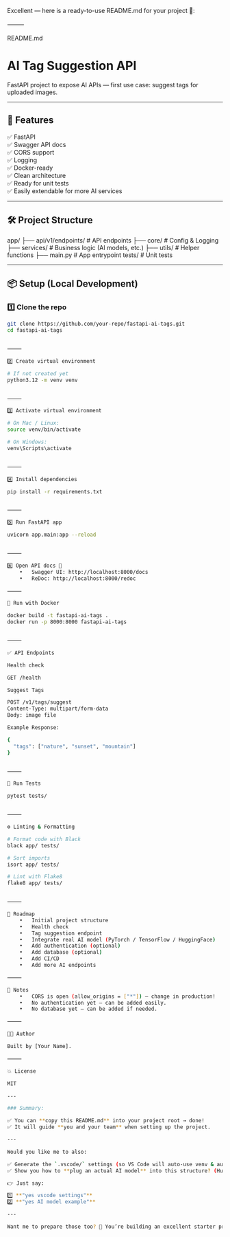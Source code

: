 Excellent — here is a ready-to-use README.md for your project 🚀:

⸻

README.md

# AI Tag Suggestion API

FastAPI project to expose AI APIs — first use case: suggest tags for uploaded images.

---

## 🚀 Features

✅ FastAPI  
✅ Swagger API docs  
✅ CORS support  
✅ Logging  
✅ Docker-ready  
✅ Clean architecture  
✅ Ready for unit tests  
✅ Easily extendable for more AI services

---

## 🛠 Project Structure

app/
├── api/v1/endpoints/    # API endpoints
├── core/                # Config & Logging
├── services/            # Business logic (AI models, etc.)
├── utils/               # Helper functions
├── main.py              # App entrypoint
tests/                   # Unit tests

---

## 📦 Setup (Local Development)

### 1️⃣ Clone the repo

```bash
git clone https://github.com/your-repo/fastapi-ai-tags.git
cd fastapi-ai-tags


⸻

2️⃣ Create virtual environment

# If not created yet
python3.12 -m venv venv


⸻

3️⃣ Activate virtual environment

# On Mac / Linux:
source venv/bin/activate

# On Windows:
venv\Scripts\activate


⸻

4️⃣ Install dependencies

pip install -r requirements.txt


⸻

5️⃣ Run FastAPI app

uvicorn app.main:app --reload


⸻

6️⃣ Open API docs 🚀
	•	Swagger UI: http://localhost:8000/docs
	•	ReDoc: http://localhost:8000/redoc

⸻

🐳 Run with Docker

docker build -t fastapi-ai-tags .
docker run -p 8000:8000 fastapi-ai-tags


⸻

✅ API Endpoints

Health check

GET /health

Suggest Tags

POST /v1/tags/suggest
Content-Type: multipart/form-data
Body: image file

Example Response:

{
  "tags": ["nature", "sunset", "mountain"]
}


⸻

🧪 Run Tests

pytest tests/


⸻

⚙️ Linting & Formatting

# Format code with Black
black app/ tests/

# Sort imports
isort app/ tests/

# Lint with Flake8
flake8 app/ tests/


⸻

🌟 Roadmap
	•	Initial project structure
	•	Health check
	•	Tag suggestion endpoint
	•	Integrate real AI model (PyTorch / TensorFlow / HuggingFace)
	•	Add authentication (optional)
	•	Add database (optional)
	•	Add CI/CD
	•	Add more AI endpoints

⸻

📝 Notes
	•	CORS is open (allow_origins = ["*"]) — change in production!
	•	No authentication yet — can be added easily.
	•	No database yet — can be added if needed.

⸻

🧑‍💻 Author

Built by [Your Name].

⸻

💥 License

MIT

---

### Summary:

✅ You can **copy this README.md** into your project root → done!  
✅ It will guide **you and your team** when setting up the project.

---

Would you like me to also:

✅ Generate the `.vscode/` settings (so VS Code will auto-use venv & auto-format)?  
✅ Show you how to **plug an actual AI model** into this structure? (HuggingFace / PyTorch / TensorFlow)

👉 Just say:

1️⃣ **"yes vscode settings"**  
2️⃣ **"yes AI model example"**

---

Want me to prepare those too? 🚀 You’re building an excellent starter project! 🚀